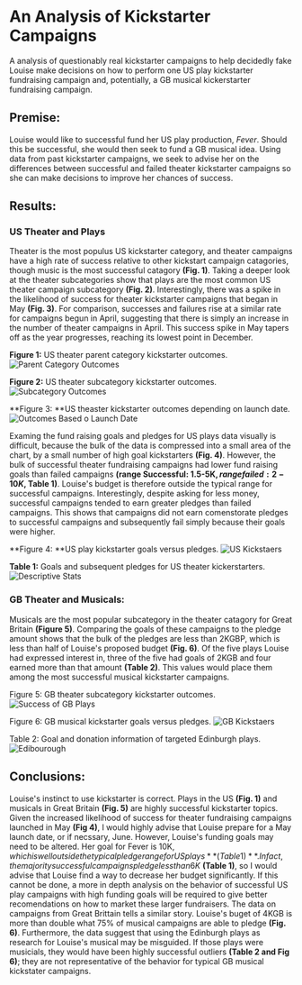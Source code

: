 # An Analysis of Kickstarter Campaigns

A analysis of questionably real kickstarter campaigns to help decidedly fake Louise make decisions on how to perform one US play kickstarter fundraising campaign and, potentially, a GB musical kickerstarter fundraising campaign.

## Premise:
Louise would like to successful fund her US play production, _Fever_.  Should this be successful, she would then seek to fund a GB musical idea.
Using data from past kickstarter campaigns, we seek to advise her on the differences between successful and failed theater kickstarter campaigns so she can make decisions to improve her chances of success.

## Results:

### US Theater and Plays
Theater is the most populus US kickstarter category, and theater campaigns have a high rate of success relative to other kickstart campaign catagories, though music is the most successful catagory **(Fig. 1)**.  Taking a deeper look at the theater subcategories show that plays are the most common US theater campaign subcategory **(Fig. 2)**.  Interestingly, there was a spike in the likelihood of success for theater kickstarter campaigns that began in May **(Fig. 3)**.  For comparison, successes and failures rise at a similar rate for campaigns begun in April, suggesting that there is simply an increase in the number of theater campaigns in April.  This success spike in May tapers off as the year progresses, reaching its lowest point in December.  

**Figure 1:** US theater parent category kickstarter outcomes.
![Parent Category Outcomes](https://user-images.githubusercontent.com/8708809/117568301-89943180-b08d-11eb-81ce-6e6787b0684c.png)

**Figure 2:** US theater subcategory kickstarter outcomes.
![Subcategory Outcomes](https://user-images.githubusercontent.com/8708809/117568432-2b1b8300-b08e-11eb-84ca-0bb0af41e077.png)

**Figure 3: **US theaster kickstarter outcomes depending on launch date.
![Outcomes Based o Launch Date](https://user-images.githubusercontent.com/8708809/117568694-c2cda100-b08f-11eb-99cf-5ab8c73825c3.png)

Examing the fund raising goals and pledges for US plays data visually is difficult, because the bulk of the data is compressed into a small area of the chart, by a small number of high goal kickstarters **(Fig. 4)**.  However, the bulk of successful theater fundraising campaigns had lower fund raising goals than failed campaigns **(range Successful: 1.5-5K$, range failed: 2-10K$, Table 1)**.  Louise's budget is therefore outside the typical range for successful campaigns.  Interestingly, despite asking for less money, successful campaigns tended to earn greater pledges than failed campaigns.  This shows that campaigns did not earn comenstorate pledges to successful campaigns and subsequently fail simply because their goals were higher.

**Figure 4: **US play kickstarter goals versus pledges.
![US Kickstaers](https://user-images.githubusercontent.com/8708809/117569570-4d180400-b094-11eb-8797-f55a1cc29380.png)

**Table 1:** Goals and subsequent pledges for US theater kickerstarters.
![Descriptive Stats](https://user-images.githubusercontent.com/8708809/117569722-17bfe600-b095-11eb-8357-517f1234bfc7.png)


### GB Theater and Musicals:

Musicals are the most popular subcategory in the theater catagory for Great Britain **(Figure 5)**.  Comparing the goals of these campaigns to the pledge amount shows that the bulk of the pledges are less than 2KGBP, which is less than half of Louise's proposed budget **(Fig. 6)**.  Of the five plays Louise had expressed interest in, three of the five had goals of 2KGB and four earned more than that amount **(Table 2)**.  This values would place them among the most successful musical kickstarter campaigns.

Figure 5: GB theater subcategory kickstarter outcomes.
![Success of GB Plays](https://user-images.githubusercontent.com/8708809/117570579-b1d55d80-b098-11eb-9a28-9c186625986a.png)

Figure 6: GB musical kickstarter goals versus pledges.
![GB Kickstaers](https://user-images.githubusercontent.com/8708809/117570566-a71ac880-b098-11eb-9398-3511fbf68575.png)

Table 2: Goal and donation information of targeted Edinburgh plays.
![Edibourough](https://user-images.githubusercontent.com/8708809/117570956-85224580-b09a-11eb-97fe-2c28845784f0.png)

## Conclusions:
Louise's instinct to use kickstarter is correct.  Plays in the US **(Fig. 1)** and musicals in Great Britain **(Fig. 5)** are highly successful kickstarter topics.  Given the increased likelihood of success for theater fundraising campaigns launched in May **(Fig 4)**, I would highly advise that Louise prepare for a May launch date, or if necssary, June.  However, Louise's funding goals may need to be altered.  Her goal for Fever is 10K$, which is well outside the typical pledge range for US plays **(Table 1)**.  In fact, the majority successful campaigns pledge less than 6K$ **(Table 1)**, so I would advise that Louise find a way to decrease her budget significantly.  If this cannot be done, a more in depth analysis on the behavior of successful US play campaigns with high funding goals will be required to give better recomendations on how to market these larger fundraisers.  The data on campaigns from Great Brittain tells a similar story.  Louise's buget of 4KGB is more than double what 75% of musical campaigns are able to pledge **(Fig. 6)**.  Furthermore, the data suggest that using the Edinburgh plays as research for Louise's musical may be misguided.  If those plays were musicials, they would have been highly successful outliers **(Table 2 and Fig 6)**; they are not representative of the behavior for typical GB musical kickstater campaigns.
